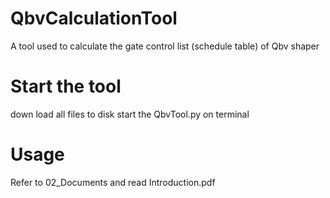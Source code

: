 # QbvCalculationTool
A tool used to calculate the gate control list (schedule table) of Qbv shaper 

# Start the tool
down load all files to disk
start the QbvTool.py on terminal

# Usage
Refer to 02_Documents and read Introduction.pdf
